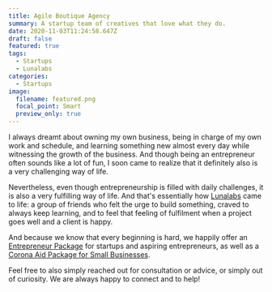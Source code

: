```yaml
---
title: Agile Boutique Agency
summary: A startup team of creatives that love what they do.
date: 2020-11-03T11:24:58.647Z
draft: false
featured: true
tags:
  - Startups
  - Lunalabs
categories:
  - Startups
image:
  filename: featured.png
  focal_point: Smart
  preview_only: true
---
```

I always dreamt about owning my own business, being in charge of my own work and schedule, and learning something new almost every day while witnessing the growth of the business. And though being an entrepreneur often sounds like a lot of fun, I soon came to realize that it definitely also is a very challenging way of life.

Nevertheless, even though entrepreneurship is filled with daily challenges, it is also a very fulfilling way of life.  And that's essentially how [Lunalabs](https://www.lunalabs.eu/) came to life: a group of friends who felt the urge to build something, craved to always keep learning, and to feel that feeling of fulfilment when a project goes well and a client is happy.

And because we know that every beginning is hard, we happily offer an [Entrepreneur Package](https://www.lunalabs.eu/entrepreneur-project) for startups and aspiring entrepreneurs, as well as a [Corona Aid Package for Small Businesses](https://www.lunalabs.eu/covid19).

Feel free to also simply reached out for consultation or advice, or simply out of curiosity. We are always happy to connect and to help!
